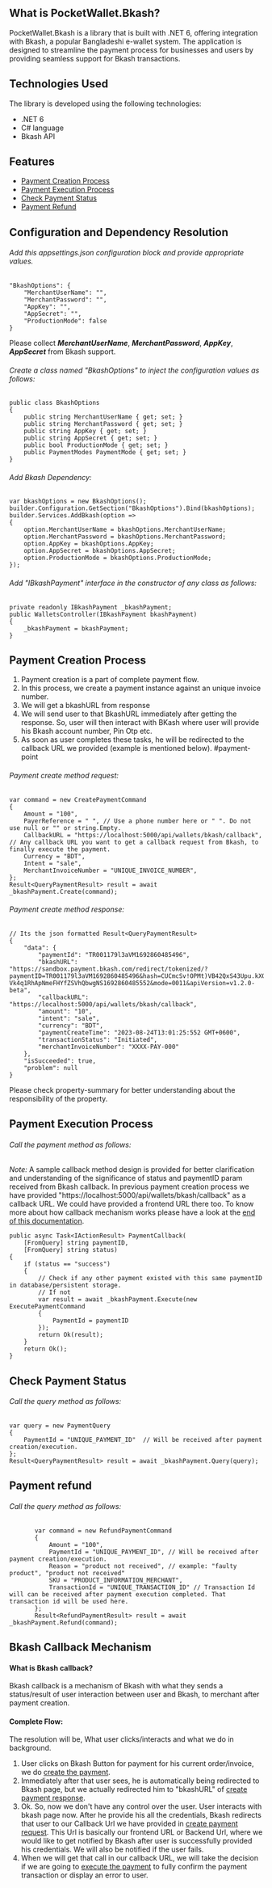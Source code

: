 ## What is PocketWallet.Bkash?
PocketWallet.Bkash is a library that is built with .NET 6, offering integration with Bkash, a popular Bangladeshi e-wallet system. The application is designed to streamline the payment process for businesses and users by providing seamless support for Bkash transactions.


## Technologies Used
The library is developed using the following technologies:
- .NET 6
- C# language
- Bkash API


## Features
- [Payment Creation Process](#payment-creation-process)
- [Payment Execution Process](#payment-execution-process)
- [Check Payment Status](#check-payment-status)
- [Payment Refund](#payment-refund)


## Configuration and Dependency Resolution
###### Add this appsettings.json configuration block and provide appropriate values.
```
"BkashOptions": {
    "MerchantUserName": "",
    "MerchantPassword": "",
    "AppKey": "",
    "AppSecret": "",
    "ProductionMode": false
}
```
 Please collect ***MerchantUserName***, ***MerchantPassword***, ***AppKey***, ***AppSecret*** from Bkash support.
######  Create a class named "BkashOptions" to inject the configuration values as follows:
```
public class BkashOptions
{
    public string MerchantUserName { get; set; }
    public string MerchantPassword { get; set; }
    public string AppKey { get; set; }
    public string AppSecret { get; set; }
    public bool ProductionMode { get; set; }
    public PaymentModes PaymentMode { get; set; }
}
```
###### Add Bkash Dependency:
```
var bkashOptions = new BkashOptions();
builder.Configuration.GetSection("BkashOptions").Bind(bkashOptions);
builder.Services.AddBkash(option =>
{
    option.MerchantUserName = bkashOptions.MerchantUserName;
    option.MerchantPassword = bkashOptions.MerchantPassword;
    option.AppKey = bkashOptions.AppKey;
    option.AppSecret = bkashOptions.AppSecret;
    option.ProductionMode = bkashOptions.ProductionMode;
});
```
###### Add "IBkashPayment" interface in the constructor of any class as follows:
```
private readonly IBkashPayment _bkashPayment;
public WalletsController(IBkashPayment bkashPayment)
{
    _bkashPayment = bkashPayment;
}
```


## Payment Creation Process
1. Payment creation is a part of complete payment flow.
2. In this process, we create a payment instance against an unique invoice number.
3. We will get a bkashURL from response
4. We will send user to that BkashURL immediately after getting the response. So, user will then interact with BKash where user will provide his Bkash account number, Pin Otp etc. 
5. As soon as user completes these tasks, he will be redirected to the callback URL we provided (example is mentioned below). #payment-point
###### Payment create method request:
```
var command = new CreatePaymentCommand
{
    Amount = "100",
    PayerReference = " ", // Use a phone number here or " ". Do not use null or "" or string.Empty.
    CallbackURL = "https://localhost:5000/api/wallets/bkash/callback", // Any callback URL you want to get a callback request from Bkash, to finally execute the payment.
    Currency = "BDT",
    Intent = "sale",
    MerchantInvoiceNumber = "UNIQUE_INVOICE_NUMBER",
};
Result<QueryPaymentResult> result = await _bkashPayment.Create(command);
```
###### Payment create method response:
```
// Its the json formatted Result<QueryPaymentResult>
{
	"data": {
		"paymentId": "TR001179l3aVM1692860485496",
		"bkashURL": "https://sandbox.payment.bkash.com/redirect/tokenized/?paymentID=TR001179l3aVM1692860485496&hash=CUCmcSv!OPMt)VB42QxS43Upu.kXOkXoHS0MZnXhZ(!1)3G0PLME(9-Vk4q1RhApNmeFHYfZSVhQbwgNS1692860485552&mode=0011&apiVersion=v1.2.0-beta",
		"callbackURL": "https://localhost:5000/api/wallets/bkash/callback",
		"amount": "10",
		"intent": "sale",
		"currency": "BDT",
		"paymentCreateTime": "2023-08-24T13:01:25:552 GMT+0600",
		"transactionStatus": "Initiated",
		"merchantInvoiceNumber": "XXXX-PAY-000"
	},
	"isSucceeded": true,
	"problem": null
}
```
Please check property-summary for better understanding about the responsibility of the property.


## Payment Execution Process
###### Call the payment method as follows:
*Note:* A sample callback method design is provided for better clarification and understanding of the significance of status and paymentID param received from Bkash callback. In previous payment creation process we have provided "https://localhost:5000/api/wallets/bkash/callback" as a callback URL. We could have provided a frontend URL there too. To know more about how callback mechanism works please have a look at the [end of this documentation](#bkash-callback-mechanism).
```
public async Task<IActionResult> PaymentCallback(
    [FromQuery] string paymentID,
    [FromQuery] string status)
{
    if (status == "success")
    {
        // Check if any other payment existed with this same paymentID in database/persistent storage.
        // If not
        var result = await _bkashPayment.Execute(new ExecutePaymentCommand
        {
            PaymentId = paymentID
        });
        return Ok(result);
    }
    return Ok();
}
```


## Check Payment Status
###### Call the query method as follows:
```
var query = new PaymentQuery
{
    PaymentId = "UNIQUE_PAYMENT_ID"  // Will be received after payment creation/execution.
};
Result<QueryPaymentResult> result = await _bkashPayment.Query(query);
```


## Payment refund
###### Call the query method as follows:
```
       var command = new RefundPaymentCommand
       {
           Amount = "100",
           PaymentId = "UNIQUE_PAYMENT_ID", // Will be received after payment creation/execution.
           Reason = "product not received", // example: "faulty product", "product not received"
           SKU = "PRODUCT_INFORMATION_MERCHANT",
           TransactionId = "UNIQUE_TRANSACTION_ID" // Transaction Id will can be received after payment execution completed. That transaction id will be used here.
       };
       Result<RefundPaymentResult> result = await _bkashPayment.Refund(command);
```


## Bkash Callback Mechanism
#### What is Bkash callback?
Bkash callback is a mechanism of Bkash with what they sends a status/result of user interaction between user and Bkash, to merchant after payment creation.
#### Complete Flow:
The resolution will be, What user clicks/interacts and what we do in background.
1. User clicks on Bkash Button for payment for his current order/invoice, we do [create the payment](#payment-creation-process).
2. Immediately after that user sees, he is automatically being redirected to Bkash page, but we actually redirected him to "bkashURL" of [create payment response](#payment-create-method-response).
3. Ok. So, now we don't have any control over the user. User interacts with bkash page now. After he provide his all the credentials, Bkash redirects that user to our Callback Url we have provided in [create payment request](#payment-create-method-request). This Url is basically our frontend URL or Backend Url, where we would like to get notified by Bkash after user is successfully provided his credentials. We will also be notified if the user fails.
4. When we will get that call in our callback URL, we will take the decision if we are going to [execute the payment](#payment-execution-process) to fully confirm the payment transaction or display an error to user.